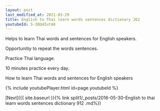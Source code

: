 ```yaml
---
layout: post
last_modified_at: 2021-03-29
title: English to Thai learn words sentences dictionary 262 
youtubeId: S-3QQ4IutA8
---
```

 
 
Helps to learn Thai words and sentences for English speakers.

Opportunitiy to repeat the words sentences. 

Practice Thai language. 
 
10 minutes practice every day. 
 
How to learn Thai words and sentences for English speakers 
 
{% include youtubePlayer.html id=page.youtubeId %}
 
 
[Next]({{ site.baseurl }}{% link  split1/_posts/2016-05-30-English to thai learn words sentences dictionary 912 .md%})
 
